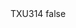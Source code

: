 <?xml version="1.0" encoding="UTF-8"?>
<CustomMetadata xmlns="http://soap.sforce.com/2006/04/metadata">
    <label>TXU314</label>
    <protected>false</protected>
</CustomMetadata>
